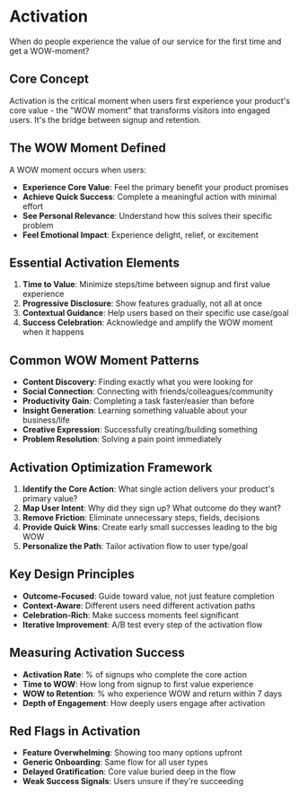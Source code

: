 # Activation

When do people experience the value of our service for the first time and get a WOW-moment?

## Core Concept

Activation is the critical moment when users first experience your product's core value - the "WOW moment" that transforms visitors into engaged users. It's the bridge between signup and retention.

## The WOW Moment Defined

A WOW moment occurs when users:

- **Experience Core Value**: Feel the primary benefit your product promises
- **Achieve Quick Success**: Complete a meaningful action with minimal effort
- **See Personal Relevance**: Understand how this solves their specific problem
- **Feel Emotional Impact**: Experience delight, relief, or excitement

## Essential Activation Elements

1. **Time to Value**: Minimize steps/time between signup and first value experience
2. **Progressive Disclosure**: Show features gradually, not all at once
3. **Contextual Guidance**: Help users based on their specific use case/goal
4. **Success Celebration**: Acknowledge and amplify the WOW moment when it happens

## Common WOW Moment Patterns

- **Content Discovery**: Finding exactly what you were looking for
- **Social Connection**: Connecting with friends/colleagues/community
- **Productivity Gain**: Completing a task faster/easier than before
- **Insight Generation**: Learning something valuable about your business/life
- **Creative Expression**: Successfully creating/building something
- **Problem Resolution**: Solving a pain point immediately

## Activation Optimization Framework

1. **Identify the Core Action**: What single action delivers your product's primary value?
2. **Map User Intent**: Why did they sign up? What outcome do they want?
3. **Remove Friction**: Eliminate unnecessary steps, fields, decisions
4. **Provide Quick Wins**: Create early small successes leading to the big WOW
5. **Personalize the Path**: Tailor activation flow to user type/goal

## Key Design Principles

- **Outcome-Focused**: Guide toward value, not just feature completion
- **Context-Aware**: Different users need different activation paths
- **Celebration-Rich**: Make success moments feel significant
- **Iterative Improvement**: A/B test every step of the activation flow

## Measuring Activation Success

- **Activation Rate**: % of signups who complete the core action
- **Time to WOW**: How long from signup to first value experience
- **WOW to Retention**: % who experience WOW and return within 7 days
- **Depth of Engagement**: How deeply users engage after activation

## Red Flags in Activation

- **Feature Overwhelming**: Showing too many options upfront
- **Generic Onboarding**: Same flow for all user types
- **Delayed Gratification**: Core value buried deep in the flow
- **Weak Success Signals**: Users unsure if they're succeeding

